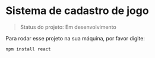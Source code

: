 <h1>Sistema de cadastro de jogo</h1>

> Status do projeto: Em desenvolvimento

Para rodar esse projeto na sua máquina, por favor digite:

```
npm install react
```
